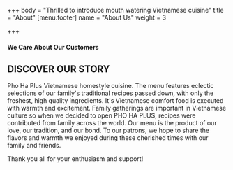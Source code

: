 +++
body = "Thrilled to introduce mouth watering Vietnamese cuisine"
title = "About"
[menu.footer]
name = "About Us"
weight = 3

+++
#### We Care About Our Customers

## DISCOVER OUR STORY

Pho Ha Plus Vietnamese homestyle cuisine. The menu features eclectic selections of our family's traditional recipes passed down, with only the freshest, high quality ingredients. It's Vietnamese comfort food is executed with warmth and excitement. Family gatherings are important in Vietnamese culture so when we decided to open PHO HA PLUS, recipes were contributed from family across the world. Our menu is the product of our love, our tradition, and our bond. To our patrons, we hope to share the flavors and warmth we enjoyed during these cherished times with our family and friends.

Thank you all for your enthusiasm and support!